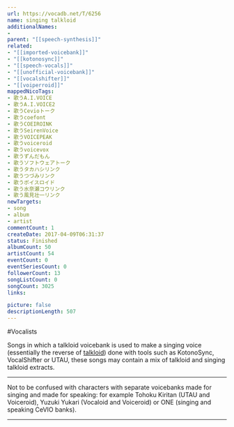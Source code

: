 ```yaml
---
url: https://vocadb.net/T/6256
name: singing talkloid
additionalNames: 
- 
parent: "[[speech-synthesis]]"
related:
- "[[imported-voicebank]]"
- "[[kotonosync]]"
- "[[speech-vocals]]"
- "[[unofficial-voicebank]]"
- "[[vocalshifter]]"
- "[[voiperroid]]"
mappedNicoTags:
- 歌うA.I.VOICE
- 歌うA.I.VOICE2
- 歌うCevioトーク
- 歌うcoefont
- 歌うCOEIROINK
- 歌うSeirenVoice
- 歌うVOICEPEAK
- 歌うvoiceroid
- 歌うvoicevox
- 歌うずんだもん
- 歌うソフトウェアトーク
- 歌うタカハシリンク
- 歌うつづみリンク
- 歌うボイスロイド
- 歌う水奈瀬コウリンク
- 歌う風見壮一リンク
newTargets:
- song
- album
- artist
commentCount: 1
createDate: 2017-04-09T06:31:37
status: Finished
albumCount: 50
artistCount: 54
eventCount: 0
eventSeriesCount: 0
followerCount: 13
songListCount: 0
songCount: 3025
links: 

picture: false
descriptionLength: 507
---
```


#Vocalists

Songs in which a talkloid voicebank is used to make a singing voice (essentially the reverse of [talkloid](http://vocadb.net/T/423/talkloid)) done with tools such as KotonoSync, VocalShifter or UTAU, these songs may contain a mix of talkloid and singing talkloid extracts.
***
Not to be confused with characters with separate voicebanks made for singing and made for speaking: for example Tohoku Kiritan (UTAU and Voiceroid), Yuzuki Yukari (Vocaloid and Voiceroid) or ONE (singing and speaking CeVIO banks).

---

